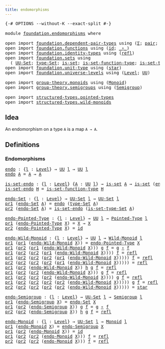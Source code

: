 ```yaml
---
title: endomorphisms
---
```


<pre class="Agda"><a id="39" class="Symbol">{-#</a> <a id="43" class="Keyword">OPTIONS</a> <a id="51" class="Pragma">--without-K</a> <a id="63" class="Pragma">--exact-split</a> <a id="77" class="Symbol">#-}</a>

<a id="82" class="Keyword">module</a> <a id="89" href="foundation.endomorphisms.html" class="Module">foundation.endomorphisms</a> <a id="114" class="Keyword">where</a>

<a id="121" class="Keyword">open</a> <a id="126" class="Keyword">import</a> <a id="133" href="foundation.dependent-pair-types.html" class="Module">foundation.dependent-pair-types</a> <a id="165" class="Keyword">using</a> <a id="171" class="Symbol">(</a><a id="172" href="foundation-core.dependent-pair-types.html#502" class="Record">Σ</a><a id="173" class="Symbol">;</a> <a id="175" href="foundation-core.dependent-pair-types.html#575" class="InductiveConstructor">pair</a><a id="179" class="Symbol">;</a> <a id="181" href="foundation-core.dependent-pair-types.html#592" class="Field">pr1</a><a id="184" class="Symbol">;</a> <a id="186" href="foundation-core.dependent-pair-types.html#604" class="Field">pr2</a><a id="189" class="Symbol">)</a>
<a id="191" class="Keyword">open</a> <a id="196" class="Keyword">import</a> <a id="203" href="foundation.functions.html" class="Module">foundation.functions</a> <a id="224" class="Keyword">using</a> <a id="230" class="Symbol">(</a><a id="231" href="foundation-core.functions.html#309" class="Function">id</a><a id="233" class="Symbol">;</a> <a id="235" href="foundation-core.functions.html#407" class="Function Operator">_∘_</a><a id="238" class="Symbol">)</a>
<a id="240" class="Keyword">open</a> <a id="245" class="Keyword">import</a> <a id="252" href="foundation.identity-types.html" class="Module">foundation.identity-types</a> <a id="278" class="Keyword">using</a> <a id="284" class="Symbol">(</a><a id="285" href="foundation-core.identity-types.html#694" class="InductiveConstructor">refl</a><a id="289" class="Symbol">)</a>
<a id="291" class="Keyword">open</a> <a id="296" class="Keyword">import</a> <a id="303" href="foundation.sets.html" class="Module">foundation.sets</a> <a id="319" class="Keyword">using</a>
  <a id="327" class="Symbol">(</a> <a id="329" href="foundation-core.sets.html#1177" class="Function">UU-Set</a><a id="335" class="Symbol">;</a> <a id="337" href="foundation-core.sets.html#1291" class="Function">type-Set</a><a id="345" class="Symbol">;</a> <a id="347" href="foundation-core.sets.html#1099" class="Function">is-set</a><a id="353" class="Symbol">;</a> <a id="355" href="foundation.sets.html#3467" class="Function">is-set-function-type</a><a id="375" class="Symbol">;</a> <a id="377" href="foundation-core.sets.html#1342" class="Function">is-set-type-Set</a><a id="392" class="Symbol">)</a>
<a id="394" class="Keyword">open</a> <a id="399" class="Keyword">import</a> <a id="406" href="foundation.unit-type.html" class="Module">foundation.unit-type</a> <a id="427" class="Keyword">using</a> <a id="433" class="Symbol">(</a><a id="434" href="foundation.unit-type.html#1099" class="InductiveConstructor">star</a><a id="438" class="Symbol">)</a>
<a id="440" class="Keyword">open</a> <a id="445" class="Keyword">import</a> <a id="452" href="foundation.universe-levels.html" class="Module">foundation.universe-levels</a> <a id="479" class="Keyword">using</a> <a id="485" class="Symbol">(</a><a id="486" href="Agda.Primitive.html#597" class="Postulate">Level</a><a id="491" class="Symbol">;</a> <a id="493" href="foundation-core.universe-levels.html#222" class="Primitive">UU</a><a id="495" class="Symbol">)</a>

<a id="498" class="Keyword">open</a> <a id="503" class="Keyword">import</a> <a id="510" href="group-theory.monoids.html" class="Module">group-theory.monoids</a> <a id="531" class="Keyword">using</a> <a id="537" class="Symbol">(</a><a id="538" href="group-theory.monoids.html#1054" class="Function">Monoid</a><a id="544" class="Symbol">)</a>
<a id="546" class="Keyword">open</a> <a id="551" class="Keyword">import</a> <a id="558" href="group-theory.semigroups.html" class="Module">group-theory.semigroups</a> <a id="582" class="Keyword">using</a> <a id="588" class="Symbol">(</a><a id="589" href="group-theory.semigroups.html#737" class="Function">Semigroup</a><a id="598" class="Symbol">)</a>

<a id="601" class="Keyword">open</a> <a id="606" class="Keyword">import</a> <a id="613" href="structured-types.pointed-types.html" class="Module">structured-types.pointed-types</a>
<a id="644" class="Keyword">open</a> <a id="649" class="Keyword">import</a> <a id="656" href="structured-types.wild-monoids.html" class="Module">structured-types.wild-monoids</a>
</pre>
## Idea

An endomorphism on a type `A` is a map `A → A`.

## Definitions

### Endomorphisms

<pre class="Agda"><a id="endo"></a><a id="792" href="foundation.endomorphisms.html#792" class="Function">endo</a> <a id="797" class="Symbol">:</a> <a id="799" class="Symbol">{</a><a id="800" href="foundation.endomorphisms.html#800" class="Bound">l</a> <a id="802" class="Symbol">:</a> <a id="804" href="Agda.Primitive.html#597" class="Postulate">Level</a><a id="809" class="Symbol">}</a> <a id="811" class="Symbol">→</a> <a id="813" href="foundation-core.universe-levels.html#222" class="Primitive">UU</a> <a id="816" href="foundation.endomorphisms.html#800" class="Bound">l</a> <a id="818" class="Symbol">→</a> <a id="820" href="foundation-core.universe-levels.html#222" class="Primitive">UU</a> <a id="823" href="foundation.endomorphisms.html#800" class="Bound">l</a>
<a id="825" href="foundation.endomorphisms.html#792" class="Function">endo</a> <a id="830" href="foundation.endomorphisms.html#830" class="Bound">A</a> <a id="832" class="Symbol">=</a> <a id="834" href="foundation.endomorphisms.html#830" class="Bound">A</a> <a id="836" class="Symbol">→</a> <a id="838" href="foundation.endomorphisms.html#830" class="Bound">A</a>

<a id="is-set-endo"></a><a id="841" href="foundation.endomorphisms.html#841" class="Function">is-set-endo</a> <a id="853" class="Symbol">:</a> <a id="855" class="Symbol">{</a><a id="856" href="foundation.endomorphisms.html#856" class="Bound">l</a> <a id="858" class="Symbol">:</a> <a id="860" href="Agda.Primitive.html#597" class="Postulate">Level</a><a id="865" class="Symbol">}</a> <a id="867" class="Symbol">{</a><a id="868" href="foundation.endomorphisms.html#868" class="Bound">A</a> <a id="870" class="Symbol">:</a> <a id="872" href="foundation-core.universe-levels.html#222" class="Primitive">UU</a> <a id="875" href="foundation.endomorphisms.html#856" class="Bound">l</a><a id="876" class="Symbol">}</a> <a id="878" class="Symbol">→</a> <a id="880" href="foundation-core.sets.html#1099" class="Function">is-set</a> <a id="887" href="foundation.endomorphisms.html#868" class="Bound">A</a> <a id="889" class="Symbol">→</a> <a id="891" href="foundation-core.sets.html#1099" class="Function">is-set</a> <a id="898" class="Symbol">(</a><a id="899" href="foundation.endomorphisms.html#792" class="Function">endo</a> <a id="904" href="foundation.endomorphisms.html#868" class="Bound">A</a><a id="905" class="Symbol">)</a>
<a id="907" href="foundation.endomorphisms.html#841" class="Function">is-set-endo</a> <a id="919" href="foundation.endomorphisms.html#919" class="Bound">H</a> <a id="921" class="Symbol">=</a> <a id="923" href="foundation.sets.html#3467" class="Function">is-set-function-type</a> <a id="944" href="foundation.endomorphisms.html#919" class="Bound">H</a>

<a id="endo-Set"></a><a id="947" href="foundation.endomorphisms.html#947" class="Function">endo-Set</a> <a id="956" class="Symbol">:</a> <a id="958" class="Symbol">{</a><a id="959" href="foundation.endomorphisms.html#959" class="Bound">l</a> <a id="961" class="Symbol">:</a> <a id="963" href="Agda.Primitive.html#597" class="Postulate">Level</a><a id="968" class="Symbol">}</a> <a id="970" class="Symbol">→</a> <a id="972" href="foundation-core.sets.html#1177" class="Function">UU-Set</a> <a id="979" href="foundation.endomorphisms.html#959" class="Bound">l</a> <a id="981" class="Symbol">→</a> <a id="983" href="foundation-core.sets.html#1177" class="Function">UU-Set</a> <a id="990" href="foundation.endomorphisms.html#959" class="Bound">l</a>
<a id="992" href="foundation-core.dependent-pair-types.html#592" class="Field">pr1</a> <a id="996" class="Symbol">(</a><a id="997" href="foundation.endomorphisms.html#947" class="Function">endo-Set</a> <a id="1006" href="foundation.endomorphisms.html#1006" class="Bound">A</a><a id="1007" class="Symbol">)</a> <a id="1009" class="Symbol">=</a> <a id="1011" href="foundation.endomorphisms.html#792" class="Function">endo</a> <a id="1016" class="Symbol">(</a><a id="1017" href="foundation-core.sets.html#1291" class="Function">type-Set</a> <a id="1026" href="foundation.endomorphisms.html#1006" class="Bound">A</a><a id="1027" class="Symbol">)</a>
<a id="1029" href="foundation-core.dependent-pair-types.html#604" class="Field">pr2</a> <a id="1033" class="Symbol">(</a><a id="1034" href="foundation.endomorphisms.html#947" class="Function">endo-Set</a> <a id="1043" href="foundation.endomorphisms.html#1043" class="Bound">A</a><a id="1044" class="Symbol">)</a> <a id="1046" class="Symbol">=</a> <a id="1048" href="foundation.endomorphisms.html#841" class="Function">is-set-endo</a> <a id="1060" class="Symbol">(</a><a id="1061" href="foundation-core.sets.html#1342" class="Function">is-set-type-Set</a> <a id="1077" href="foundation.endomorphisms.html#1043" class="Bound">A</a><a id="1078" class="Symbol">)</a>

<a id="endo-Pointed-Type"></a><a id="1081" href="foundation.endomorphisms.html#1081" class="Function">endo-Pointed-Type</a> <a id="1099" class="Symbol">:</a> <a id="1101" class="Symbol">{</a><a id="1102" href="foundation.endomorphisms.html#1102" class="Bound">l</a> <a id="1104" class="Symbol">:</a> <a id="1106" href="Agda.Primitive.html#597" class="Postulate">Level</a><a id="1111" class="Symbol">}</a> <a id="1113" class="Symbol">→</a> <a id="1115" href="foundation-core.universe-levels.html#222" class="Primitive">UU</a> <a id="1118" href="foundation.endomorphisms.html#1102" class="Bound">l</a> <a id="1120" class="Symbol">→</a> <a id="1122" href="structured-types.pointed-types.html#383" class="Function">Pointed-Type</a> <a id="1135" href="foundation.endomorphisms.html#1102" class="Bound">l</a>
<a id="1137" href="foundation-core.dependent-pair-types.html#592" class="Field">pr1</a> <a id="1141" class="Symbol">(</a><a id="1142" href="foundation.endomorphisms.html#1081" class="Function">endo-Pointed-Type</a> <a id="1160" href="foundation.endomorphisms.html#1160" class="Bound">X</a><a id="1161" class="Symbol">)</a> <a id="1163" class="Symbol">=</a> <a id="1165" href="foundation.endomorphisms.html#1160" class="Bound">X</a> <a id="1167" class="Symbol">→</a> <a id="1169" href="foundation.endomorphisms.html#1160" class="Bound">X</a>
<a id="1171" href="foundation-core.dependent-pair-types.html#604" class="Field">pr2</a> <a id="1175" class="Symbol">(</a><a id="1176" href="foundation.endomorphisms.html#1081" class="Function">endo-Pointed-Type</a> <a id="1194" href="foundation.endomorphisms.html#1194" class="Bound">X</a><a id="1195" class="Symbol">)</a> <a id="1197" class="Symbol">=</a> <a id="1199" href="foundation-core.functions.html#309" class="Function">id</a>

<a id="endo-Wild-Monoid"></a><a id="1203" href="foundation.endomorphisms.html#1203" class="Function">endo-Wild-Monoid</a> <a id="1220" class="Symbol">:</a> <a id="1222" class="Symbol">{</a><a id="1223" href="foundation.endomorphisms.html#1223" class="Bound">l</a> <a id="1225" class="Symbol">:</a> <a id="1227" href="Agda.Primitive.html#597" class="Postulate">Level</a><a id="1232" class="Symbol">}</a> <a id="1234" class="Symbol">→</a> <a id="1236" href="foundation-core.universe-levels.html#222" class="Primitive">UU</a> <a id="1239" href="foundation.endomorphisms.html#1223" class="Bound">l</a> <a id="1241" class="Symbol">→</a> <a id="1243" href="structured-types.wild-monoids.html#2928" class="Function">Wild-Monoid</a> <a id="1255" href="foundation.endomorphisms.html#1223" class="Bound">l</a>
<a id="1257" href="foundation-core.dependent-pair-types.html#592" class="Field">pr1</a> <a id="1261" class="Symbol">(</a><a id="1262" href="foundation-core.dependent-pair-types.html#592" class="Field">pr1</a> <a id="1266" class="Symbol">(</a><a id="1267" href="foundation.endomorphisms.html#1203" class="Function">endo-Wild-Monoid</a> <a id="1284" href="foundation.endomorphisms.html#1284" class="Bound">X</a><a id="1285" class="Symbol">))</a> <a id="1288" class="Symbol">=</a> <a id="1290" href="foundation.endomorphisms.html#1081" class="Function">endo-Pointed-Type</a> <a id="1308" href="foundation.endomorphisms.html#1284" class="Bound">X</a>
<a id="1310" href="foundation-core.dependent-pair-types.html#592" class="Field">pr1</a> <a id="1314" class="Symbol">(</a><a id="1315" href="foundation-core.dependent-pair-types.html#604" class="Field">pr2</a> <a id="1319" class="Symbol">(</a><a id="1320" href="foundation-core.dependent-pair-types.html#592" class="Field">pr1</a> <a id="1324" class="Symbol">(</a><a id="1325" href="foundation.endomorphisms.html#1203" class="Function">endo-Wild-Monoid</a> <a id="1342" href="foundation.endomorphisms.html#1342" class="Bound">X</a><a id="1343" class="Symbol">)))</a> <a id="1347" href="foundation.endomorphisms.html#1347" class="Bound">g</a> <a id="1349" href="foundation.endomorphisms.html#1349" class="Bound">f</a> <a id="1351" class="Symbol">=</a> <a id="1353" href="foundation.endomorphisms.html#1347" class="Bound">g</a> <a id="1355" href="foundation-core.functions.html#407" class="Function Operator">∘</a> <a id="1357" href="foundation.endomorphisms.html#1349" class="Bound">f</a>
<a id="1359" href="foundation-core.dependent-pair-types.html#592" class="Field">pr1</a> <a id="1363" class="Symbol">(</a><a id="1364" href="foundation-core.dependent-pair-types.html#604" class="Field">pr2</a> <a id="1368" class="Symbol">(</a><a id="1369" href="foundation-core.dependent-pair-types.html#604" class="Field">pr2</a> <a id="1373" class="Symbol">(</a><a id="1374" href="foundation-core.dependent-pair-types.html#592" class="Field">pr1</a> <a id="1378" class="Symbol">(</a><a id="1379" href="foundation.endomorphisms.html#1203" class="Function">endo-Wild-Monoid</a> <a id="1396" href="foundation.endomorphisms.html#1396" class="Bound">X</a><a id="1397" class="Symbol">))))</a> <a id="1402" href="foundation.endomorphisms.html#1402" class="Bound">f</a> <a id="1404" class="Symbol">=</a> <a id="1406" href="foundation-core.identity-types.html#694" class="InductiveConstructor">refl</a>
<a id="1411" href="foundation-core.dependent-pair-types.html#592" class="Field">pr1</a> <a id="1415" class="Symbol">(</a><a id="1416" href="foundation-core.dependent-pair-types.html#604" class="Field">pr2</a> <a id="1420" class="Symbol">(</a><a id="1421" href="foundation-core.dependent-pair-types.html#604" class="Field">pr2</a> <a id="1425" class="Symbol">(</a><a id="1426" href="foundation-core.dependent-pair-types.html#604" class="Field">pr2</a> <a id="1430" class="Symbol">(</a><a id="1431" href="foundation-core.dependent-pair-types.html#592" class="Field">pr1</a> <a id="1435" class="Symbol">(</a><a id="1436" href="foundation.endomorphisms.html#1203" class="Function">endo-Wild-Monoid</a> <a id="1453" href="foundation.endomorphisms.html#1453" class="Bound">X</a><a id="1454" class="Symbol">)))))</a> <a id="1460" href="foundation.endomorphisms.html#1460" class="Bound">f</a> <a id="1462" class="Symbol">=</a> <a id="1464" href="foundation-core.identity-types.html#694" class="InductiveConstructor">refl</a>
<a id="1469" href="foundation-core.dependent-pair-types.html#604" class="Field">pr2</a> <a id="1473" class="Symbol">(</a><a id="1474" href="foundation-core.dependent-pair-types.html#604" class="Field">pr2</a> <a id="1478" class="Symbol">(</a><a id="1479" href="foundation-core.dependent-pair-types.html#604" class="Field">pr2</a> <a id="1483" class="Symbol">(</a><a id="1484" href="foundation-core.dependent-pair-types.html#604" class="Field">pr2</a> <a id="1488" class="Symbol">(</a><a id="1489" href="foundation-core.dependent-pair-types.html#592" class="Field">pr1</a> <a id="1493" class="Symbol">(</a><a id="1494" href="foundation.endomorphisms.html#1203" class="Function">endo-Wild-Monoid</a> <a id="1511" href="foundation.endomorphisms.html#1511" class="Bound">X</a><a id="1512" class="Symbol">)))))</a> <a id="1518" class="Symbol">=</a> <a id="1520" href="foundation-core.identity-types.html#694" class="InductiveConstructor">refl</a>
<a id="1525" href="foundation-core.dependent-pair-types.html#592" class="Field">pr1</a> <a id="1529" class="Symbol">(</a><a id="1530" href="foundation-core.dependent-pair-types.html#604" class="Field">pr2</a> <a id="1534" class="Symbol">(</a><a id="1535" href="foundation.endomorphisms.html#1203" class="Function">endo-Wild-Monoid</a> <a id="1552" href="foundation.endomorphisms.html#1552" class="Bound">X</a><a id="1553" class="Symbol">))</a> <a id="1556" href="foundation.endomorphisms.html#1556" class="Bound">h</a> <a id="1558" href="foundation.endomorphisms.html#1558" class="Bound">g</a> <a id="1560" href="foundation.endomorphisms.html#1560" class="Bound">f</a> <a id="1562" class="Symbol">=</a> <a id="1564" href="foundation-core.identity-types.html#694" class="InductiveConstructor">refl</a>
<a id="1569" href="foundation-core.dependent-pair-types.html#592" class="Field">pr1</a> <a id="1573" class="Symbol">(</a><a id="1574" href="foundation-core.dependent-pair-types.html#604" class="Field">pr2</a> <a id="1578" class="Symbol">(</a><a id="1579" href="foundation-core.dependent-pair-types.html#604" class="Field">pr2</a> <a id="1583" class="Symbol">(</a><a id="1584" href="foundation.endomorphisms.html#1203" class="Function">endo-Wild-Monoid</a> <a id="1601" href="foundation.endomorphisms.html#1601" class="Bound">X</a><a id="1602" class="Symbol">)))</a> <a id="1606" href="foundation.endomorphisms.html#1606" class="Bound">g</a> <a id="1608" href="foundation.endomorphisms.html#1608" class="Bound">f</a> <a id="1610" class="Symbol">=</a> <a id="1612" href="foundation-core.identity-types.html#694" class="InductiveConstructor">refl</a>
<a id="1617" href="foundation-core.dependent-pair-types.html#592" class="Field">pr1</a> <a id="1621" class="Symbol">(</a><a id="1622" href="foundation-core.dependent-pair-types.html#604" class="Field">pr2</a> <a id="1626" class="Symbol">(</a><a id="1627" href="foundation-core.dependent-pair-types.html#604" class="Field">pr2</a> <a id="1631" class="Symbol">(</a><a id="1632" href="foundation-core.dependent-pair-types.html#604" class="Field">pr2</a> <a id="1636" class="Symbol">(</a><a id="1637" href="foundation.endomorphisms.html#1203" class="Function">endo-Wild-Monoid</a> <a id="1654" href="foundation.endomorphisms.html#1654" class="Bound">X</a><a id="1655" class="Symbol">))))</a> <a id="1660" href="foundation.endomorphisms.html#1660" class="Bound">g</a> <a id="1662" href="foundation.endomorphisms.html#1662" class="Bound">f</a> <a id="1664" class="Symbol">=</a> <a id="1666" href="foundation-core.identity-types.html#694" class="InductiveConstructor">refl</a>
<a id="1671" href="foundation-core.dependent-pair-types.html#592" class="Field">pr1</a> <a id="1675" class="Symbol">(</a><a id="1676" href="foundation-core.dependent-pair-types.html#604" class="Field">pr2</a> <a id="1680" class="Symbol">(</a><a id="1681" href="foundation-core.dependent-pair-types.html#604" class="Field">pr2</a> <a id="1685" class="Symbol">(</a><a id="1686" href="foundation-core.dependent-pair-types.html#604" class="Field">pr2</a> <a id="1690" class="Symbol">(</a><a id="1691" href="foundation-core.dependent-pair-types.html#604" class="Field">pr2</a> <a id="1695" class="Symbol">(</a><a id="1696" href="foundation.endomorphisms.html#1203" class="Function">endo-Wild-Monoid</a> <a id="1713" href="foundation.endomorphisms.html#1713" class="Bound">X</a><a id="1714" class="Symbol">)))))</a> <a id="1720" href="foundation.endomorphisms.html#1720" class="Bound">g</a> <a id="1722" href="foundation.endomorphisms.html#1722" class="Bound">f</a> <a id="1724" class="Symbol">=</a> <a id="1726" href="foundation-core.identity-types.html#694" class="InductiveConstructor">refl</a>
<a id="1731" href="foundation-core.dependent-pair-types.html#604" class="Field">pr2</a> <a id="1735" class="Symbol">(</a><a id="1736" href="foundation-core.dependent-pair-types.html#604" class="Field">pr2</a> <a id="1740" class="Symbol">(</a><a id="1741" href="foundation-core.dependent-pair-types.html#604" class="Field">pr2</a> <a id="1745" class="Symbol">(</a><a id="1746" href="foundation-core.dependent-pair-types.html#604" class="Field">pr2</a> <a id="1750" class="Symbol">(</a><a id="1751" href="foundation-core.dependent-pair-types.html#604" class="Field">pr2</a> <a id="1755" class="Symbol">(</a><a id="1756" href="foundation.endomorphisms.html#1203" class="Function">endo-Wild-Monoid</a> <a id="1773" href="foundation.endomorphisms.html#1773" class="Bound">X</a><a id="1774" class="Symbol">)))))</a> <a id="1780" class="Symbol">=</a> <a id="1782" href="foundation.unit-type.html#1099" class="InductiveConstructor">star</a>

<a id="endo-Semigroup"></a><a id="1788" href="foundation.endomorphisms.html#1788" class="Function">endo-Semigroup</a> <a id="1803" class="Symbol">:</a> <a id="1805" class="Symbol">{</a><a id="1806" href="foundation.endomorphisms.html#1806" class="Bound">l</a> <a id="1808" class="Symbol">:</a> <a id="1810" href="Agda.Primitive.html#597" class="Postulate">Level</a><a id="1815" class="Symbol">}</a> <a id="1817" class="Symbol">→</a> <a id="1819" href="foundation-core.sets.html#1177" class="Function">UU-Set</a> <a id="1826" href="foundation.endomorphisms.html#1806" class="Bound">l</a> <a id="1828" class="Symbol">→</a> <a id="1830" href="group-theory.semigroups.html#737" class="Function">Semigroup</a> <a id="1840" href="foundation.endomorphisms.html#1806" class="Bound">l</a>
<a id="1842" href="foundation-core.dependent-pair-types.html#592" class="Field">pr1</a> <a id="1846" class="Symbol">(</a><a id="1847" href="foundation.endomorphisms.html#1788" class="Function">endo-Semigroup</a> <a id="1862" href="foundation.endomorphisms.html#1862" class="Bound">X</a><a id="1863" class="Symbol">)</a> <a id="1865" class="Symbol">=</a> <a id="1867" href="foundation.endomorphisms.html#947" class="Function">endo-Set</a> <a id="1876" href="foundation.endomorphisms.html#1862" class="Bound">X</a>
<a id="1878" href="foundation-core.dependent-pair-types.html#592" class="Field">pr1</a> <a id="1882" class="Symbol">(</a><a id="1883" href="foundation-core.dependent-pair-types.html#604" class="Field">pr2</a> <a id="1887" class="Symbol">(</a><a id="1888" href="foundation.endomorphisms.html#1788" class="Function">endo-Semigroup</a> <a id="1903" href="foundation.endomorphisms.html#1903" class="Bound">X</a><a id="1904" class="Symbol">))</a> <a id="1907" href="foundation.endomorphisms.html#1907" class="Bound">g</a> <a id="1909" href="foundation.endomorphisms.html#1909" class="Bound">f</a> <a id="1911" class="Symbol">=</a> <a id="1913" href="foundation.endomorphisms.html#1907" class="Bound">g</a> <a id="1915" href="foundation-core.functions.html#407" class="Function Operator">∘</a> <a id="1917" href="foundation.endomorphisms.html#1909" class="Bound">f</a>
<a id="1919" href="foundation-core.dependent-pair-types.html#604" class="Field">pr2</a> <a id="1923" class="Symbol">(</a><a id="1924" href="foundation-core.dependent-pair-types.html#604" class="Field">pr2</a> <a id="1928" class="Symbol">(</a><a id="1929" href="foundation.endomorphisms.html#1788" class="Function">endo-Semigroup</a> <a id="1944" href="foundation.endomorphisms.html#1944" class="Bound">X</a><a id="1945" class="Symbol">))</a> <a id="1948" href="foundation.endomorphisms.html#1948" class="Bound">h</a> <a id="1950" href="foundation.endomorphisms.html#1950" class="Bound">g</a> <a id="1952" href="foundation.endomorphisms.html#1952" class="Bound">f</a> <a id="1954" class="Symbol">=</a> <a id="1956" href="foundation-core.identity-types.html#694" class="InductiveConstructor">refl</a>

<a id="endo-Monoid"></a><a id="1962" href="foundation.endomorphisms.html#1962" class="Function">endo-Monoid</a> <a id="1974" class="Symbol">:</a> <a id="1976" class="Symbol">{</a><a id="1977" href="foundation.endomorphisms.html#1977" class="Bound">l</a> <a id="1979" class="Symbol">:</a> <a id="1981" href="Agda.Primitive.html#597" class="Postulate">Level</a><a id="1986" class="Symbol">}</a> <a id="1988" class="Symbol">→</a> <a id="1990" href="foundation-core.sets.html#1177" class="Function">UU-Set</a> <a id="1997" href="foundation.endomorphisms.html#1977" class="Bound">l</a> <a id="1999" class="Symbol">→</a> <a id="2001" href="group-theory.monoids.html#1054" class="Function">Monoid</a> <a id="2008" href="foundation.endomorphisms.html#1977" class="Bound">l</a>
<a id="2010" href="foundation-core.dependent-pair-types.html#592" class="Field">pr1</a> <a id="2014" class="Symbol">(</a><a id="2015" href="foundation.endomorphisms.html#1962" class="Function">endo-Monoid</a> <a id="2027" href="foundation.endomorphisms.html#2027" class="Bound">X</a><a id="2028" class="Symbol">)</a> <a id="2030" class="Symbol">=</a> <a id="2032" href="foundation.endomorphisms.html#1788" class="Function">endo-Semigroup</a> <a id="2047" href="foundation.endomorphisms.html#2027" class="Bound">X</a>
<a id="2049" href="foundation-core.dependent-pair-types.html#592" class="Field">pr1</a> <a id="2053" class="Symbol">(</a><a id="2054" href="foundation-core.dependent-pair-types.html#604" class="Field">pr2</a> <a id="2058" class="Symbol">(</a><a id="2059" href="foundation.endomorphisms.html#1962" class="Function">endo-Monoid</a> <a id="2071" href="foundation.endomorphisms.html#2071" class="Bound">X</a><a id="2072" class="Symbol">))</a> <a id="2075" class="Symbol">=</a> <a id="2077" href="foundation-core.functions.html#309" class="Function">id</a>
<a id="2080" href="foundation-core.dependent-pair-types.html#592" class="Field">pr1</a> <a id="2084" class="Symbol">(</a><a id="2085" href="foundation-core.dependent-pair-types.html#604" class="Field">pr2</a> <a id="2089" class="Symbol">(</a><a id="2090" href="foundation-core.dependent-pair-types.html#604" class="Field">pr2</a> <a id="2094" class="Symbol">(</a><a id="2095" href="foundation.endomorphisms.html#1962" class="Function">endo-Monoid</a> <a id="2107" href="foundation.endomorphisms.html#2107" class="Bound">X</a><a id="2108" class="Symbol">)))</a> <a id="2112" href="foundation.endomorphisms.html#2112" class="Bound">f</a> <a id="2114" class="Symbol">=</a> <a id="2116" href="foundation-core.identity-types.html#694" class="InductiveConstructor">refl</a>
<a id="2121" href="foundation-core.dependent-pair-types.html#604" class="Field">pr2</a> <a id="2125" class="Symbol">(</a><a id="2126" href="foundation-core.dependent-pair-types.html#604" class="Field">pr2</a> <a id="2130" class="Symbol">(</a><a id="2131" href="foundation-core.dependent-pair-types.html#604" class="Field">pr2</a> <a id="2135" class="Symbol">(</a><a id="2136" href="foundation.endomorphisms.html#1962" class="Function">endo-Monoid</a> <a id="2148" href="foundation.endomorphisms.html#2148" class="Bound">X</a><a id="2149" class="Symbol">)))</a> <a id="2153" href="foundation.endomorphisms.html#2153" class="Bound">f</a> <a id="2155" class="Symbol">=</a> <a id="2157" href="foundation-core.identity-types.html#694" class="InductiveConstructor">refl</a>
</pre>